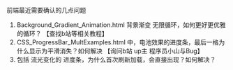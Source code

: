前端最近需要确认的几点问题


1. Background_Gradient_Animation.html  背景渐变 无限循环，如何更好更优雅的循环？ 【查找b站等相关教程】
2. CSS_ProgressBar_MultExamples.html  中，电池效果的进度条，最后一格为什么显示为平滑消失？如何解决 【询问b站 up主 程序员小山与Bug】
3. 包括 流光变化的 进度条，为什么首次刷新加载，会直接出现？如何解决？